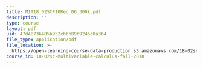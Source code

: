```yaml
---
title: MIT18_02SCF10Rec_06_300k.pdf
description: ''
type: course
layout: pdf
uid: 47d48736405b952cbbb89b9245e0a3b4
file_type: application/pdf
file_location: >-
  https://open-learning-course-data-production.s3.amazonaws.com/18-02sc-multivariable-calculus-fall-2010/47d48736405b952cbbb89b9245e0a3b4_MIT18_02SCF10Rec_06_300k.pdf
course_id: 18-02sc-multivariable-calculus-fall-2010
---
```

